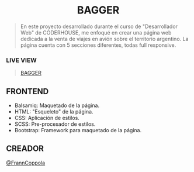 <h1 align="center">BAGGER</h1>

>En este proyecto desarrollado durante el curso de "Desarrollador Web" de CODERHOUSE, me enfoqué en crear una página web dedicada a la venta de viajes en avión sobre el territorio argentino. La página cuenta con 5 secciones diferentes, todas full responsive.

### LIVE VIEW
>[BAGGER](https://franncoppola.github.io/bagger/)

## FRONTEND

- Balsamiq: Maquetado de la página.
- HTML: "Esqueleto" de la página.
- CSS: Aplicación de estilos.
- SCSS: Pre-procesador de estilos.
- Bootstrap: Framework para maquetado de la página.

## CREADOR

[@FrannCoppola](https://github.com/FrannCoppola)
